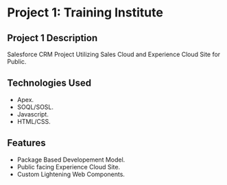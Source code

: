 # Project 1: Training Institute


## Project 1 Description

Salesforce CRM Project Utilizing Sales Cloud and Experience Cloud Site for Public.

## Technologies Used

- Apex.
- SOQL/SOSL.
- Javascript.
- HTML/CSS.

## Features

- Package Based Developement Model.
- Public facing Experience Cloud Site.
- Custom Lightening Web Components.
